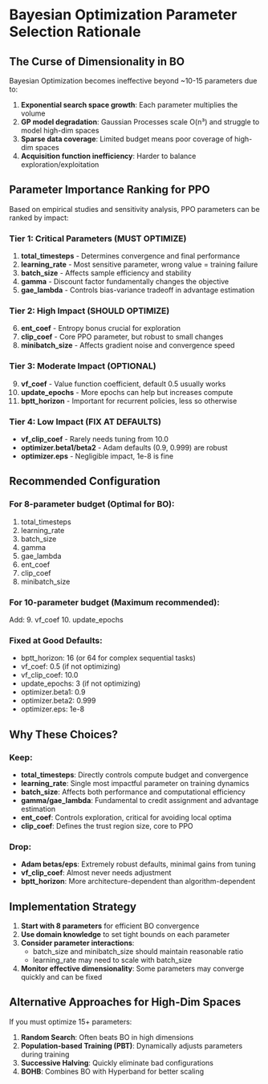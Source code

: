 # Bayesian Optimization Parameter Selection Rationale

## The Curse of Dimensionality in BO

Bayesian Optimization becomes ineffective beyond ~10-15 parameters due to:

1. **Exponential search space growth**: Each parameter multiplies the volume
2. **GP model degradation**: Gaussian Processes scale O(n³) and struggle to model high-dim spaces
3. **Sparse data coverage**: Limited budget means poor coverage of high-dim spaces
4. **Acquisition function inefficiency**: Harder to balance exploration/exploitation

## Parameter Importance Ranking for PPO

Based on empirical studies and sensitivity analysis, PPO parameters can be ranked by impact:

### Tier 1: Critical Parameters (MUST OPTIMIZE)

1. **total_timesteps** - Determines convergence and final performance
2. **learning_rate** - Most sensitive parameter, wrong value = training failure
3. **batch_size** - Affects sample efficiency and stability
4. **gamma** - Discount factor fundamentally changes the objective
5. **gae_lambda** - Controls bias-variance tradeoff in advantage estimation

### Tier 2: High Impact (SHOULD OPTIMIZE)

6. **ent_coef** - Entropy bonus crucial for exploration
7. **clip_coef** - Core PPO parameter, but robust to small changes
8. **minibatch_size** - Affects gradient noise and convergence speed

### Tier 3: Moderate Impact (OPTIONAL)

9. **vf_coef** - Value function coefficient, default 0.5 usually works
10. **update_epochs** - More epochs can help but increases compute
11. **bptt_horizon** - Important for recurrent policies, less so otherwise

### Tier 4: Low Impact (FIX AT DEFAULTS)

- **vf_clip_coef** - Rarely needs tuning from 10.0
- **optimizer.beta1/beta2** - Adam defaults (0.9, 0.999) are robust
- **optimizer.eps** - Negligible impact, 1e-8 is fine

## Recommended Configuration

### For 8-parameter budget (Optimal for BO):

1. total_timesteps
2. learning_rate
3. batch_size
4. gamma
5. gae_lambda
6. ent_coef
7. clip_coef
8. minibatch_size

### For 10-parameter budget (Maximum recommended):

Add: 9. vf_coef 10. update_epochs

### Fixed at Good Defaults:

- bptt_horizon: 16 (or 64 for complex sequential tasks)
- vf_coef: 0.5 (if not optimizing)
- vf_clip_coef: 10.0
- update_epochs: 3 (if not optimizing)
- optimizer.beta1: 0.9
- optimizer.beta2: 0.999
- optimizer.eps: 1e-8

## Why These Choices?

### Keep:

- **total_timesteps**: Directly controls compute budget and convergence
- **learning_rate**: Single most impactful parameter on training dynamics
- **batch_size**: Affects both performance and computational efficiency
- **gamma/gae_lambda**: Fundamental to credit assignment and advantage estimation
- **ent_coef**: Controls exploration, critical for avoiding local optima
- **clip_coef**: Defines the trust region size, core to PPO

### Drop:

- **Adam betas/eps**: Extremely robust defaults, minimal gains from tuning
- **vf_clip_coef**: Almost never needs adjustment
- **bptt_horizon**: More architecture-dependent than algorithm-dependent

## Implementation Strategy

1. **Start with 8 parameters** for efficient BO convergence
2. **Use domain knowledge** to set tight bounds on each parameter
3. **Consider parameter interactions**:
   - batch_size and minibatch_size should maintain reasonable ratio
   - learning_rate may need to scale with batch_size
4. **Monitor effective dimensionality**: Some parameters may converge quickly and can be fixed

## Alternative Approaches for High-Dim Spaces

If you must optimize 15+ parameters:

1. **Random Search**: Often beats BO in high dimensions
2. **Population-based Training (PBT)**: Dynamically adjusts parameters during training
3. **Successive Halving**: Quickly eliminate bad configurations
4. **BOHB**: Combines BO with Hyperband for better scaling
